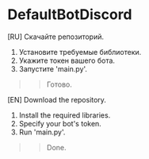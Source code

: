 # DefaultBotDiscord

[RU] Скачайте репозиторий.

1. Установите требуемые библиотеки.
2. Укажите токен вашего бота.
3. Запустите 'main.py'.

>> Готово.

[EN] Download the repository.

1. Install the required libraries.
2. Specify your bot's token.
3. Run 'main.py'.

>> Done.
